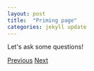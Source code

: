 ```yaml
---
layout: post
title:  "Priming page"
categories: jekyll update
---
```


Let's ask some questions!

[Previous]({{page.previous.url}})
[Next]({{page.next.url}})

